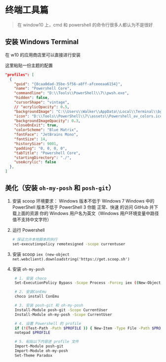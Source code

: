 # 终端工具篇

> 在 window10 上，cmd 和 powershell 的命令行很多人都认为不是很好

## 安装 Windows Terminal

在 w10 的应用商店里可以直接进行安装

这里粘贴一份主题的配置

```json
"profiles": [
  {
    "guid": "{0caa0dad-35be-5f56-a8ff-afceeeaa6154}",
    "name": "Powershell Core",
    "commandline": "D:\\Tools\\PowerShell\\7\\pwsh.exe",
    "hidden": false,
    "cursorShape": "vintage",
    // "acrylicOpacity": 0.5,
    "backgroundImage": "C:\\Users\\Walker\\AppData\\Local\\Terminal\\bg1.jpg",
    "icon": "D:\\Tools\\PowerShell\\7\\assets\\Powershell_av_colors.ico",
    "backgroundImageOpacity": 0.3,
    "closeOnExit": true,
    "colorScheme": "Blue Matrix",
    "fontFace": "JetBrains Mono",
    "fontSize": 14,
    "historySize": 9001,
    "padding": "0, 0, 0, 0",
    "tabTitle": "Powershell Core",
    "startingDirectory": "./",
    "useAcrylic": false
  },
]
```

## 美化（安装 `oh-my-posh` 和 `posh-git`）

1. 安装 scoop
   环境要求：
   Windows 版本不低于 Windows 7
   Windows 中的 PowerShell 版本不低于 PowerShell 3
   你能 正常、快速 的访问 GitHub 并下载上面的资源
   你的 Windows 用户名为英文（Windows 用户环境变量中路径值不支持中文字符）
2. 运行 Powershell

   ```sh
   # 保证允许本地脚本的执行
   set-executionpolicy remotesigned -scope currentuser
   ```

3. 安装 scoop
   `iex (new-object net.webclient).downloadstring('https://get.scoop.sh')`

4. 安装 `oh-my-posh`

   ```sh
    # 1. 安装 choco
    Set-ExecutionPolicy Bypass -Scope Process -Force; iex ((New-Object System.Net.WebClient).DownloadString('https://chocolatey.org/install.ps1'))

    # 2. 安装ConEmu
    choco install ConEmu

    # 3. 安装 posh-git 和 oh-my-posh
    Install-Module posh-git -Scope CurrentUser
    Install-Module oh-my-posh -Scope CurrentUser

    # 4. 设置 Powershell 的 profile
    if (!(Test-Path -Path $PROFILE )) { New-Item -Type File -Path $PROFILE -Force }
    notepad $PROFILE

    # 5. 粘贴以下内容进 profile 文件
    Import-Module posh-git
    Import-Module oh-my-posh
    Set-Theme Paradox
   ```
